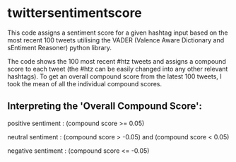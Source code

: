 # twittersentimentscore

This code assigns a sentiment score for a given hashtag input based on the most recent 100 tweets utilising the VADER (Valence Aware Dictionary and sEntiment Reasoner) python library.

The code shows the 100 most recent #htz tweets and assigns a compound score to each tweet (the #htz can be easily changed into any other relevant hashtags). To get an overall compound score from the latest 100 tweets, I took the mean of all the individual compound scores.

## Interpreting the 'Overall Compound Score':

positive sentiment : (compound score >= 0.05)

neutral sentiment : (compound score > -0.05) and (compound score < 0.05)

negative sentiment : (compound score <= -0.05)
